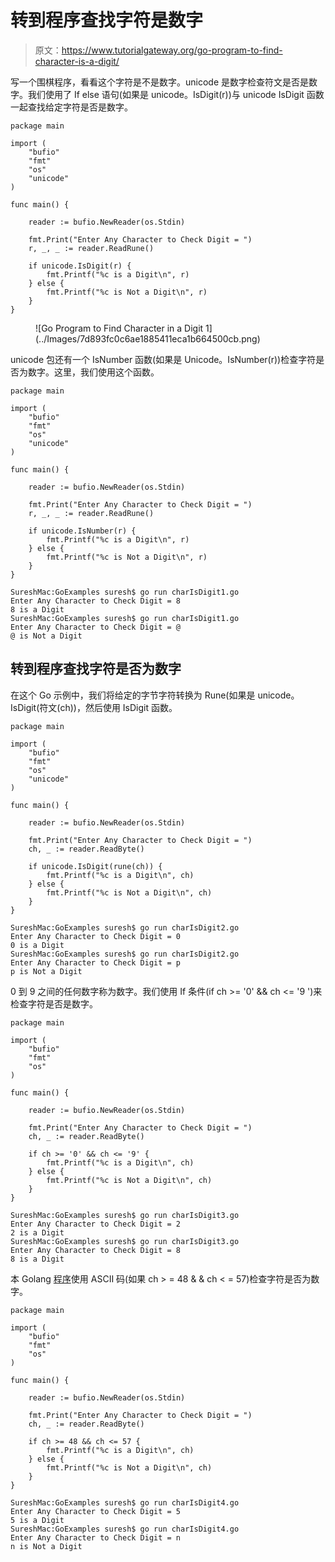 # 转到程序查找字符是数字

> 原文：<https://www.tutorialgateway.org/go-program-to-find-character-is-a-digit/>

写一个围棋程序，看看这个字符是不是数字。unicode 是数字检查符文是否是数字。我们使用了 If else 语句(如果是 unicode。IsDigit(r))与 unicode IsDigit 函数一起查找给定字符是否是数字。

```
package main

import (
    "bufio"
    "fmt"
    "os"
    "unicode"
)

func main() {

    reader := bufio.NewReader(os.Stdin)

    fmt.Print("Enter Any Character to Check Digit = ")
    r, _, _ := reader.ReadRune()

    if unicode.IsDigit(r) {
        fmt.Printf("%c is a Digit\n", r)
    } else {
        fmt.Printf("%c is Not a Digit\n", r)
    }
}
```

<figure class="wp-block-image size-large">![Go Program to Find Character in a Digit 1](../Images/7d893fc0c6ae1885411eca1b664500cb.png)</figure>

unicode 包还有一个 IsNumber 函数(如果是 Unicode。IsNumber(r))检查字符是否为数字。这里，我们使用这个函数。

```
package main

import (
    "bufio"
    "fmt"
    "os"
    "unicode"
)

func main() {

    reader := bufio.NewReader(os.Stdin)

    fmt.Print("Enter Any Character to Check Digit = ")
    r, _, _ := reader.ReadRune()

    if unicode.IsNumber(r) {
        fmt.Printf("%c is a Digit\n", r)
    } else {
        fmt.Printf("%c is Not a Digit\n", r)
    }
}
```

```
SureshMac:GoExamples suresh$ go run charIsDigit1.go
Enter Any Character to Check Digit = 8
8 is a Digit
SureshMac:GoExamples suresh$ go run charIsDigit1.go
Enter Any Character to Check Digit = @
@ is Not a Digit
```

## 转到程序查找字符是否为数字

在这个 Go 示例中，我们将给定的字节字符转换为 Rune(如果是 unicode。IsDigit(符文(ch))，然后使用 IsDigit 函数。

```
package main

import (
    "bufio"
    "fmt"
    "os"
    "unicode"
)

func main() {

    reader := bufio.NewReader(os.Stdin)

    fmt.Print("Enter Any Character to Check Digit = ")
    ch, _ := reader.ReadByte()

    if unicode.IsDigit(rune(ch)) {
        fmt.Printf("%c is a Digit\n", ch)
    } else {
        fmt.Printf("%c is Not a Digit\n", ch)
    }
}
```

```
SureshMac:GoExamples suresh$ go run charIsDigit2.go
Enter Any Character to Check Digit = 0
0 is a Digit
SureshMac:GoExamples suresh$ go run charIsDigit2.go
Enter Any Character to Check Digit = p
p is Not a Digit
```

0 到 9 之间的任何数字称为数字。我们使用 If 条件(if ch >= '0' && ch <= '9 ')来检查字符是否是数字。

```
package main

import (
    "bufio"
    "fmt"
    "os"
)

func main() {

    reader := bufio.NewReader(os.Stdin)

    fmt.Print("Enter Any Character to Check Digit = ")
    ch, _ := reader.ReadByte()

    if ch >= '0' && ch <= '9' {
        fmt.Printf("%c is a Digit\n", ch)
    } else {
        fmt.Printf("%c is Not a Digit\n", ch)
    }
}
```

```
SureshMac:GoExamples suresh$ go run charIsDigit3.go
Enter Any Character to Check Digit = 2
2 is a Digit
SureshMac:GoExamples suresh$ go run charIsDigit3.go
Enter Any Character to Check Digit = 8
8 is a Digit
```

本 Golang [程序](https://www.tutorialgateway.org/go-programs/)使用 ASCII 码(如果 ch > = 48 & & ch < = 57)检查字符是否为数字。

```
package main

import (
    "bufio"
    "fmt"
    "os"
)

func main() {

    reader := bufio.NewReader(os.Stdin)

    fmt.Print("Enter Any Character to Check Digit = ")
    ch, _ := reader.ReadByte()

    if ch >= 48 && ch <= 57 {
        fmt.Printf("%c is a Digit\n", ch)
    } else {
        fmt.Printf("%c is Not a Digit\n", ch)
    }
}
```

```
SureshMac:GoExamples suresh$ go run charIsDigit4.go
Enter Any Character to Check Digit = 5
5 is a Digit
SureshMac:GoExamples suresh$ go run charIsDigit4.go
Enter Any Character to Check Digit = n
n is Not a Digit
```
